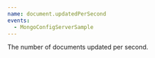 ```yaml
---
name: document.updatedPerSecond
events:
  - MongoConfigServerSample
---
```


The number of documents updated per second.